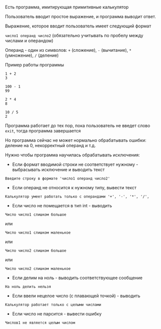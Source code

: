 Есть программа, имитирующая примитивные калькулятор

Пользователь вводит простое выражение, и программа выводит ответ.

Выражение, которое вводит пользователь имеет следующий формат

`число1 операнд число2` (обязательно учитывать по пробелу между числами и операндом)


Операнд - один из символов: `+` (сложение), `-` (вычитание), `*` (умножение), `/` (деление)

Пример работы программы

```console
1 + 2
3

100 - 1
99

2 * 4
8

10 / 5
2
```


Программа работает до тех пор, пока пользователь не введет слово `exit`, тогда программа завершается

Но программа сейчас не может нормально обрабатывать ошибки: деление на 0, некорректный операнд и т.д.

Нужно чтобы программа научилась обрабатывать исключения:

- Если формат вводимой строки не соответствует нужному - выбрасывать исключение и выводить текст
```console
Введите строку в формате 'число1 операнд число2'
```

- Если операнд не относится к нужному типу, вывести текст

```console
Калькулятор умеет работать только с операндами '+', '-', '*', '/',
```

- Если число не помещается в тип int - выводить

```console
Число число1 слишком большое
```
или
```console
Число число1 слишком маленькое
```
или
```console
Число число2 слишком большое
```
или
```console
Число число2 слишком маленькое
```

- Если делим на ноль - выводить cоответствующее сообщение

```console
На ноль делить нельзя
```


- Если ввели нецелое число (с плавающей точкой) - выводить

```console
Калькулятор работает только с целыми числами
```

- Если число не парсится - вывести ошибку

```console
Числов1 не является целым числом
```